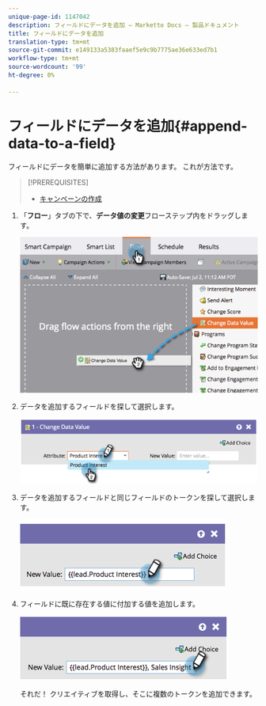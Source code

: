 ```yaml
---
unique-page-id: 1147042
description: フィールドにデータを追加 — Marketto Docs — 製品ドキュメント
title: フィールドにデータを追加
translation-type: tm+mt
source-git-commit: e149133a5383faaef5e9c9b7775ae36e633ed7b1
workflow-type: tm+mt
source-wordcount: '99'
ht-degree: 0%

---
```



# フィールドにデータを追加{#append-data-to-a-field}

フィールドにデータを簡単に追加する方法があります。 これが方法です。

>[!PREREQUISITES]
>
>* [キャンペーンの作成](../../../../product-docs/core-marketo-concepts/smart-campaigns/creating-a-smart-campaign/create-a-new-smart-campaign.md)

>



1. 「**フロー**」タブの下で、**データ値の変更**&#x200B;フローステップ内をドラッグします。

   ![](assets/image2014-9-22-16-3a5-3a1.png)

1. データを追加するフィールドを探して選択します。

   ![](assets/image2014-9-22-16-3a5-3a5.png)

1. データを追加するフィールドと同じフィールドのトークンを探して選択します。

   ![](assets/image2014-9-22-16-3a5-3a9.png)

1. フィールドに既に存在する値に付加する値を追加します。

   ![](assets/image2014-9-22-16-3a5-3a12.png)

   それだ！ クリエイティブを取得し、そこに複数のトークンを追加できます。

